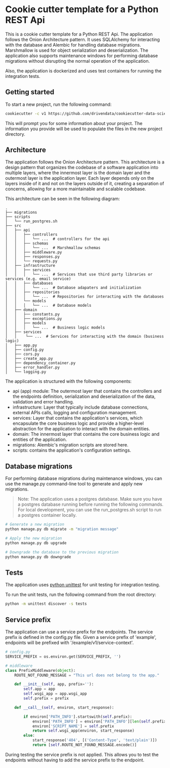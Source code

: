 # Cookie cutter template for a Python REST Api
This is a cookie cutter template for a Python REST Api. 
The application follows the Onion Architecture pattern. It uses SQLAlchemy 
for interacting with the database and Alembic for handling database migrations. 
Marshmallow is used for object serialization and deserialization. The 
application also supports maintenance windows for performing database 
migrations without disrupting the normal operation of the application.

Also, the application is dockerized and uses test containers for running the 
integration tests.

## Getting started
To start a new project, run the following command:
```bash
cookiecutter -c v1 https://github.com/drivendata/cookiecutter-data-science
```
This will prompt you for some information about your project. The information
you provide will be used to populate the files in the new project directory.

## Architecture 
The application follows the Onion Architecture pattern.
This architecture is a design pattern that organizes the codebase 
of a software application into multiple layers, where the innermost layer 
is the domain layer and the outermost layer is the application layer. 
Each layer depends only on the layers inside of it and not on the layers outside of it, 
creating a separation of concerns, allowing for a more maintainable and scalable codebase.

This architecture can be seen in the following diagram:
    
```
.
├── migrations
├── scripts
│   └── run_postgres.sh
├── src
│   ├── api
│   │   ├── controllers
│   │   │   └── ...  # controllers for the api
│   │   ├── schemas
│   │   │   └── ...  # Marshmallow schemas
│   │   ├── middleware.py
│   │   ├── responses.py
│   │   └── requests.py
│   ├── infrastructure
│   │   ├── services
│   │   │   └── ...  # Services that use third party libraries or services (e.g. email service)
│   │   ├── databases
│   │   │   └── ...  # Database adapaters and initialization
│   │   ├── repositories
│   │   │   └── ...  # Repositories for interacting with the databases
│   │   └── models
│   │   │   └── ...  # Database models
│   ├── domain
│   │   ├── constants.py
│   │   ├── exceptions.py
│   │   ├── models
│   │   │   └── ...  # Business logic models
│   ├── services
│   │    └── ...  # Services for interacting with the domain (business logic)
│   ├── app.py
│   ├── config.py
│   ├── cors.py
│   ├── create_app.py
│   ├── dependency_container.py
│   ├── error_handler.py
│   └── logging.py
```
The application is structured with the following components:

* api (app) module: The outermost layer that contains the controllers and the endpoints definition, serialization and deserialization of the data, validation and error handling.
* infrastructure: Layer that typically include database connections, external APIs calls, logging and configuration management.
* services: Layer that contains the application's services, which encapsulate the core business logic and provide a higher-level abstraction for the application to interact with the domain entities.
* domain: The innermost layer that contains the core business logic and entities of the application.
* migrations: Alembic's migration scripts are stored here.
* scripts: contains the application's configuration settings.

## Database migrations
For performing database migrations during maintenance windows, 
you can use the manage.py command-line tool to generate and apply new migrations.

> Note: The application uses a postgres database. Make sure you have a postgres
> database running before running the following commands. For local development,
> you can use the run_postgres.sh script to run a postgres container locally.

```bash
# Generate a new migration
python manage.py db migrate -m "migration message"

# Apply the new migration
python manage.py db upgrade

# Downgrade the database to the previous migration
python manage.py db downgrade
```

## Tests
The application uses [python unittest] for unit testing for integration testing.

To run the unit tests, run the following command from the root directory:
```bash
python -m unittest discover -s tests
```

[python unittest]: https://docs.python.org/3/library/unittest.html

## Service prefix
The application can use a service prefix for the endpoints.
The service prefix is defined in the config.py file. Given a service prefix 
of 'example', endpoints will be prefixed with '/example/v1/service-context'.

```python
# config.py
SERVICE_PREFIX = os.environ.get(SERVICE_PREFIX, '')

# middleware
class PrefixMiddleware(object):
    ROUTE_NOT_FOUND_MESSAGE = "This url does not belong to the app."

    def __init__(self, app, prefix=''):
        self.app = app
        self.wsgi_app = app.wsgi_app
        self.prefix = prefix

    def __call__(self, environ, start_response):

        if environ['PATH_INFO'].startswith(self.prefix):
            environ['PATH_INFO'] = environ['PATH_INFO'][len(self.prefix):]
            environ['SCRIPT_NAME'] = self.prefix
            return self.wsgi_app(environ, start_response)
        else:
            start_response('404', [('Content-Type', 'text/plain')])
            return [self.ROUTE_NOT_FOUND_MESSAGE.encode()]
```

During testing the service prefix is not applied. This allows you
to test the endpoints without having to add the service prefix to the
endpoint.
